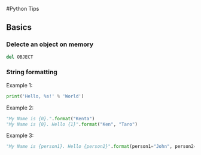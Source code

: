 #Python Tips

## Basics

### Delecte an object on memory
```python
del OBJECT
```

### String formatting
Example 1:
```python
print('Hello, %s!' % 'World')
```
Example 2:
```python
"My Name is {0}.".format("Kenta")
"My Name is {0}. Hello {1}".format("Ken", "Taro")
```
Example 3:
```python
"My Name is {person1}. Hello {person2}".format(person1="John", person2="Ken")
```
